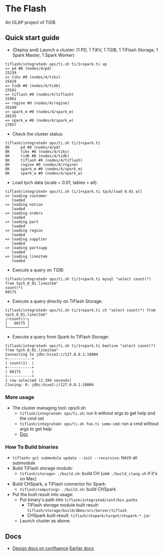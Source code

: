 # The Flash
An OLAP project of TiDB

## Quick start guide
* (Deploy and) Launch a cluster: (1 PD, 1 TiKV, 1 TiDB, 1 TiFlash Storage, 1 Spark Master, 1 Spark Worker)
```
tiflash/integrated> ops/ti.sh ti/1+spark.ti up
=> pd #0 (nodes/4/pd)
25239
=> tikv #0 (nodes/4/tikv)
25429
=> tidb #0 (nodes/4/tidb)
25581
=> tiflash #0 (nodes/4/tiflash)
25961
=> rngine #0 (nodes/4/rngine)
26180
=> spark_m #0 (nodes/4/spark_m)
26535
=> spark_w #0 (nodes/4/spark_w)
27057
```

* Check the cluster status:
```
tiflash/integrated> ops/ti.sh ti/1+spark.ti
OK     pd #0 (nodes/4/pd)
OK     tikv #0 (nodes/4/tikv)
OK     tidb #0 (nodes/4/tidb)
OK     tiflash #0 (nodes/4/tiflash)
OK     rngine #0 (nodes/4/rngine)
OK     spark_m #0 (nodes/4/spark_m)
OK     spark_w #0 (nodes/4/spark_w)
```

* Load tpch data (scale = 0.01, tables = all):
```
tiflash/integrated> ops/ti.sh ti/1+spark.ti tpch/load 0.01 all
=> loading customer
   loaded
=> loading nation
   loaded
=> loading orders
   loaded
=> loading part
   loaded
=> loading region
   loaded
=> loading supplier
   loaded
=> loading partsupp
   loaded
=> loading lineitem
   loaded
```

* Execute a query on TiDB:
```
tiflash/integrated> ops/ti.sh ti/1+spark.ti mysql "select count(*) from tpch_0_01.lineitem"
count(*)
60175
```

* Execute a query directly on TiFlash Storage:
```
tiflash/integrated> ops/ti.sh ti/1+spark.ti ch "select count(*) from tpch_0_01.lineitem"
┌─count()─┐
│   60175 │
└─────────┘
```

* Execute a query from Spark to TiFlash Storage:
```
tiflash/integrated> ops/ti.sh ti/1+spark.ti beeline "select count(*) from tpch_0_01.lineitem"
Connecting to jdbc:hive2://127.0.0.1:10004
+-----------+
| count(1)  |
+-----------+
| 60175     |
+-----------+
1 row selected (2.399 seconds)
Closing: 0: jdbc:hive2://127.0.0.1:10004
```

### More usage
* The cluster managing tool: ops/ti.sh
    * `tiflash/integrated> ops/ti.sh`: run it without args to get help and the cmd set
    * `tiflash/integrated> ops/ti.sh foo.ti some-cmd`: run a cmd without args to get help
    * [Doc](./integrated/docs/ti.sh.md)

### How To Build binaries
* `tiflash> git submodule update --init --recursive`: fetch all submodule
* Build TiFlash storage module:
    * `tiflash/storage> ./build.sh`: build CH (use `./build_clang.sh` if it's on Mac)
* Build CHSpark, a TiFlash connector for Spark:
    * `tiflash/computing> ./build.sh`: build CHSpark
* Put the built result into usage:
    * Put binary's path into `tiflash/integrated/conf/bin.paths`
        * TiFlash storage module built result: `tiflash/storage/build/dbms/src/Server/tiflash`
        * CHSpark built result: `tiflash/chspark/target/chspark-*.jar`
    * Launch cluster as above.

## Docs
* [Design docs on confluence](https://internal.pingcap.net/confluence/pages/viewpage.action?pageId=14451924)
 [Earlier docs](./deprecated/docs)
